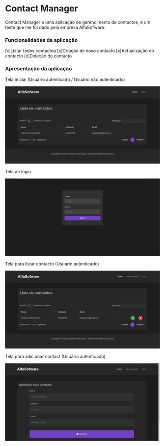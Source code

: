 <h1>Contact Manager</h1>

<p>Contact Manager é uma aplicação de gerêncimento de contactos, é um teste que me foi dado pela empresa AlfaSofware.</p>

### Funcionalidades da aplicação
[x]Listar todos contactoa
[x]Criação de novo contacto
[x]Actualização do contacto
[x]Deleção do contacto

### Apresentação da aplicação

<p>Tela inicial (Usuário autenticado / Usuário não autenticado)</p>
<img src="home.png" />
<p>Tela de login</p>
<img src="login.png" />

<p>Tela para listar contacto (Usuário autenticado)</p>
<img src="contact-auth.png" />

<p>Tela para adicionar contact (Usuário autenticado)</p>
<img src="add.png" />

